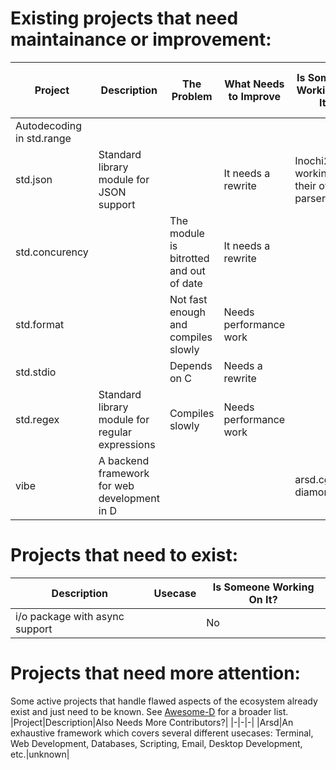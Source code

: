 # Existing projects that need maintainance or improvement:
|Project|Description|The Problem|What Needs to Improve|Is Someone Working On It?|Possible Alternatives for New projects|
|-|-|-|-|-|-|
|Autodecoding in std.range|||||
|std.json|Standard library module for JSON support||It needs a rewrite|Inochi2d is working on their own parser.||
|std.concurency||The module is bitrotted and out of date|It needs a rewrite|||
|std.format||Not fast enough and compiles slowly|Needs performance work|||
|std.stdio||Depends on C|Needs a rewrite||arsd.terminal|
|std.regex|Standard library module for regular expressions|Compiles slowly|Needs performance work|||
|vibe|A backend framework for web development in D|||arsd.cgi and diamondmvc|

# Projects that need to exist:
|Description|Usecase|Is Someone Working On It?|
|-|-|-|
|i/o package with async support||No|

# Projects that need more attention:
Some active projects that handle flawed aspects of the ecosystem already exist and just need to be known. See [Awesome-D](https://github.com/dlang-community/awesome-d) for a broader list.
|Project|Description|Also Needs More Contributors?|
|-|-|-|
|Arsd|An exhaustive framework which covers several different usecases: Terminal, Web Development, Databases, Scripting, Email, Desktop Development, etc.|unknown|  
